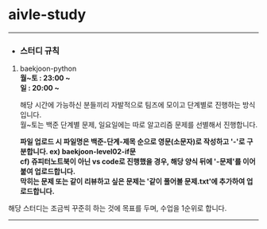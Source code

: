 # aivle-study
***

+ ### 스터디 규칙
1. baekjoon-python               
**월~토 : 23:00 \~                       
일 : 20:00 \~**  
     
                 
      해당 시간에 가능하신 분들끼리 자발적으로 팀즈에 모이고 단계별로 진행하는 방식입니다.               
      월~토는 백준 단계별 문제, 일요일에는 따로 알고리즘 문제를 선별해서 진행합니다.
         
      **파일 업로드 시 파일명은 백준-단계-제목 순으로 영문(소문자)로 작성하고 '-'로 구분합니다. ex) baekjoon-level02-if문               
      cf) 쥬피터노트북이 아닌 vs code로 진행했을 경우, 해당 양식 뒤에 '-문제'를 이어붙여 업로드합니다.               
      막히는 문제 또는 같이 리뷰하고 싶은 문제는 '같이 풀어볼 문제.txt'에 추가하여 업로드합니다.**               
  
해당 스터디는 조금씩 꾸준히 하는 것에 목표를 두며, 수업을 1순위로 합니다.
***
